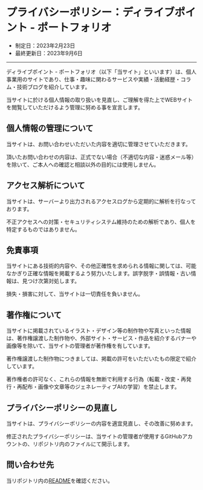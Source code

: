 # プライバシーポリシー：ディライブポイント - ポートフォリオ

- 制定日：2023年2月23日
- 最終更新日：2023年9月6日

---

ディライブポイント - ポートフォリオ（以下「当サイト」といいます）は、個人事業用のサイトであり、仕事・趣味に関わるサービスや実績・活動経歴・コラム・技術ブログを紹介しています。

当サイトに於ける個人情報の取り扱いを見直し、ご理解を得た上でWEBサイトを閲覧していただけるよう管理に努める事を宣言します。


## 個人情報の管理について

当サイトは、お問い合わせいただいた内容を適切に管理させていただきます。

頂いたお問い合わせの内容は、正式でない場合（不適切な内容・迷惑メール等）を除いて、ご本人への確認と相談以外の目的には使用しません。


## アクセス解析について

当サイトは、サーバーより出力されるアクセスログから定期的に解析を行なっております。

不正アクセスへの対策・セキュリティシステム維持のための解析であり、個人を特定するものではありません。


## 免責事項

当サイトにある技術的内容や、その他正確性を求められる情報に関しては、可能なかぎり正確な情報を掲載するよう努力いたします。誤字脱字・誤情報・古い情報は、見つけ次第対処します。

損失・損害に対して、当サイトは一切責任を負いません。


## 著作権について

当サイトに掲載されているイラスト・デザイン等の制作物や写真といった情報は、著作権譲渡した制作物や、外部サイト・サービス・作品を紹介するバナーや画像等を除いて、当サイトの管理者が著作権を有しています。

著作権譲渡した制作物につきましては、掲載の許可をいただいたもの限定で紹介しています。

著作権者の許可なく、これらの情報を無断で利用する行為（転載・改変・再発行・再配布・画像や文章等のジェネレーティブAIの学習）を禁止します。


## プライバシーポリシーの見直し

当サイトは、プライバシーポリシーの内容を適宜見直し、その改善に努めます。

修正されたプライバシーポリシーは、当サイトの管理者が使用するGitHubアカウントの、リポジトリ内のファイルにて開示します。


## 問い合わせ先

当リポジトリ内の[README](https://github.com/east-or-est/02__privacy)を確認ください。
